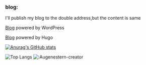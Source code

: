 ### blog:
I'll publish my blog to the double address,but the content is same

[Blog](http://lance47.com/) powered by WordPress

[Blog](http://lance547.github.io) powered by Hugo

[![Anurag's GitHub stats](https://github-readme-stats.vercel.app/api?username=lance547)](https://github.com/anuraghazra/github-readme-stats)
<!---
lance547/lance547 is a ✨ special ✨ repository because its `README.md` (this file) appears on your GitHub profile.
You can click the Preview link to take a look at your changes.
--->
![Top Langs](https://github-readme-stats.vercel.app/api/top-langs/?username=lance547&layout=compact&theme=tokyonight)
![:Augenestern-creator](https://count.getloli.com/get/@lance547?theme=moebooru)

